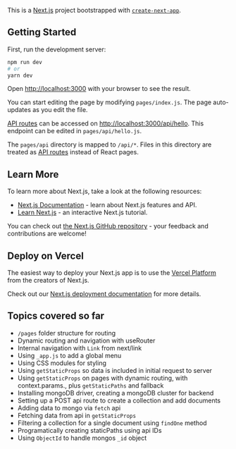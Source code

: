 This is a [Next.js](https://nextjs.org/) project bootstrapped with [`create-next-app`](https://github.com/vercel/next.js/tree/canary/packages/create-next-app).

## Getting Started

First, run the development server:

```bash
npm run dev
# or
yarn dev
```

Open [http://localhost:3000](http://localhost:3000) with your browser to see the result.

You can start editing the page by modifying `pages/index.js`. The page auto-updates as you edit the file.

[API routes](https://nextjs.org/docs/api-routes/introduction) can be accessed on [http://localhost:3000/api/hello](http://localhost:3000/api/hello). This endpoint can be edited in `pages/api/hello.js`.

The `pages/api` directory is mapped to `/api/*`. Files in this directory are treated as [API routes](https://nextjs.org/docs/api-routes/introduction) instead of React pages.

## Learn More

To learn more about Next.js, take a look at the following resources:

- [Next.js Documentation](https://nextjs.org/docs) - learn about Next.js features and API.
- [Learn Next.js](https://nextjs.org/learn) - an interactive Next.js tutorial.

You can check out [the Next.js GitHub repository](https://github.com/vercel/next.js/) - your feedback and contributions are welcome!

## Deploy on Vercel

The easiest way to deploy your Next.js app is to use the [Vercel Platform](https://vercel.com/new?utm_medium=default-template&filter=next.js&utm_source=create-next-app&utm_campaign=create-next-app-readme) from the creators of Next.js.

Check out our [Next.js deployment documentation](https://nextjs.org/docs/deployment) for more details.

## Topics covered so far

- `/pages` folder structure for routing
- Dynamic routing and navigation with useRouter
- Internal navigation with `Link` from next/link
- Using `_app.js` to add a global menu
- Using CSS modules for styling
- Using `getStaticProps` so data is included in initial request to server
- Using `getStaticProps` on pages with dynamic routing, with context.params.<routeId>, plus `getStaticPaths` and fallback
- Installing mongoDB driver, creating a mongoDB cluster for backend
- Setting up a POST api route to create a collection and add documents
- Adding data to mongo via `fetch` api
- Fetching data from api in `getStaticProps`
- Filtering a collection for a single document using `findOne` method
- Programatically creating staticPaths using api IDs
- Using `ObjectId` to handle mongos `_id` object